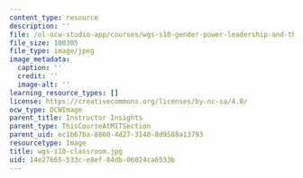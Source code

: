 ```yaml
---
content_type: resource
description: ''
file: /ol-ocw-studio-app/courses/wgs-s10-gender-power-leadership-and-the-workplace-spring-2014/14e27665533ce8ef84db06024ca6533b_wgs-s10-classroom.jpg
file_size: 100305
file_type: image/jpeg
image_metadata:
  caption: ''
  credit: ''
  image-alt: ''
learning_resource_types: []
license: https://creativecommons.org/licenses/by-nc-sa/4.0/
ocw_type: OCWImage
parent_title: Instructor Insights
parent_type: ThisCourseAtMITSection
parent_uid: ec1b67ba-8860-4d27-3140-8d9588a13793
resourcetype: Image
title: wgs-s10-classroom.jpg
uid: 14e27665-533c-e8ef-84db-06024ca6533b
---
```


